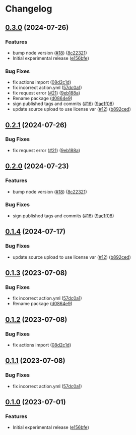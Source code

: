 # Changelog

## [0.3.0](https://github.com/browser-actions/release-firefox-addon/compare/release-firefox-addon-v0.2.1...release-firefox-addon-v0.3.0) (2024-07-26)


### Features

* bump node version ([#18](https://github.com/browser-actions/release-firefox-addon/issues/18)) ([8c22321](https://github.com/browser-actions/release-firefox-addon/commit/8c2232194688b81a0f775e015109ff02f75812f2))
* Initial experimental release ([e156bfe](https://github.com/browser-actions/release-firefox-addon/commit/e156bfed1025c760ed3ddcfab16a3dc6c8d70a22))


### Bug Fixes

* fix actions import ([08d2c1d](https://github.com/browser-actions/release-firefox-addon/commit/08d2c1ddfe342ae437c489b20e9bf99d49550e5c))
* fix incorrect action.yml ([57dc0a1](https://github.com/browser-actions/release-firefox-addon/commit/57dc0a1fcd39306e0ba802b765d5c110d6af0bcf))
* fix request error ([#21](https://github.com/browser-actions/release-firefox-addon/issues/21)) ([9eb188a](https://github.com/browser-actions/release-firefox-addon/commit/9eb188a8ce93a82ba38960e99c508026422121ad))
* Rename package ([d0864e9](https://github.com/browser-actions/release-firefox-addon/commit/d0864e9f13dd002bd6c4ef63b460aacbcc38127f))
* sign published tags and commits ([#16](https://github.com/browser-actions/release-firefox-addon/issues/16)) ([9ae1f08](https://github.com/browser-actions/release-firefox-addon/commit/9ae1f0888f31dbe7151168c2e6f237214053bc79))
* update source upload to use license var ([#12](https://github.com/browser-actions/release-firefox-addon/issues/12)) ([b892ced](https://github.com/browser-actions/release-firefox-addon/commit/b892ced1f2c353b3cd5e73d404e2e872bb0fc7b9))

## [0.2.1](https://github.com/browser-actions/release-firefox-addon/compare/release-firefox-addon-v0.2.0...release-firefox-addon-v0.2.1) (2024-07-26)


### Bug Fixes

* fix request error ([#21](https://github.com/browser-actions/release-firefox-addon/issues/21)) ([9eb188a](https://github.com/browser-actions/release-firefox-addon/commit/9eb188a8ce93a82ba38960e99c508026422121ad))

## [0.2.0](https://github.com/browser-actions/release-firefox-addon/compare/release-firefox-addon-v0.1.4...release-firefox-addon-v0.2.0) (2024-07-23)


### Features

* bump node version ([#18](https://github.com/browser-actions/release-firefox-addon/issues/18)) ([8c22321](https://github.com/browser-actions/release-firefox-addon/commit/8c2232194688b81a0f775e015109ff02f75812f2))


### Bug Fixes

* sign published tags and commits ([#16](https://github.com/browser-actions/release-firefox-addon/issues/16)) ([9ae1f08](https://github.com/browser-actions/release-firefox-addon/commit/9ae1f0888f31dbe7151168c2e6f237214053bc79))

## [0.1.4](https://github.com/browser-actions/release-firefox-addon/compare/release-firefox-addon-v0.1.3...release-firefox-addon-v0.1.4) (2024-07-17)


### Bug Fixes

* update source upload to use license var ([#12](https://github.com/browser-actions/release-firefox-addon/issues/12)) ([b892ced](https://github.com/browser-actions/release-firefox-addon/commit/b892ced1f2c353b3cd5e73d404e2e872bb0fc7b9))

## [0.1.3](https://github.com/browser-actions/release-firefox-addon/compare/release-firefox-addon-v0.1.2...release-firefox-addon-v0.1.3) (2023-07-08)


### Bug Fixes

* fix incorrect action.yml ([57dc0a1](https://github.com/browser-actions/release-firefox-addon/commit/57dc0a1fcd39306e0ba802b765d5c110d6af0bcf))
* Rename package ([d0864e9](https://github.com/browser-actions/release-firefox-addon/commit/d0864e9f13dd002bd6c4ef63b460aacbcc38127f))

## [0.1.2](https://github.com/browser-actions/publish-firefox-addon/compare/publish-firefox-addon-v0.1.1...publish-firefox-addon-v0.1.2) (2023-07-08)


### Bug Fixes

* fix actions import ([08d2c1d](https://github.com/browser-actions/publish-firefox-addon/commit/08d2c1ddfe342ae437c489b20e9bf99d49550e5c))

## [0.1.1](https://github.com/browser-actions/publish-firefox-addon/compare/publish-firefox-addon-v0.1.0...publish-firefox-addon-v0.1.1) (2023-07-08)


### Bug Fixes

* fix incorrect action.yml ([57dc0a1](https://github.com/browser-actions/publish-firefox-addon/commit/57dc0a1fcd39306e0ba802b765d5c110d6af0bcf))

## [0.1.0](https://github.com/browser-actions/publish-firefox-addon/compare/publish-firefox-addon-v0.0.1...publish-firefox-addon-v0.1.0) (2023-07-01)


### Features

* Initial experimental release ([e156bfe](https://github.com/browser-actions/publish-firefox-addon/commit/e156bfed1025c760ed3ddcfab16a3dc6c8d70a22))
